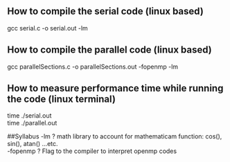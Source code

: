 ## How to compile the serial code (linux based)
gcc serial.c -o serial.out -lm

## How to compile the parallel code (linux based)
gcc parallelSections.c -o parallelSections.out -fopenmp -lm

## How to measure performance time while running the code (linux terminal)
time ./serial.out  
time ./parallel.out
 
 
##Syllabus
-lm ? math library to account for mathematicam function: cos(), sin(), atan() ...etc.  
-fopenmp ? Flag to the compiler to interpret openmp codes
